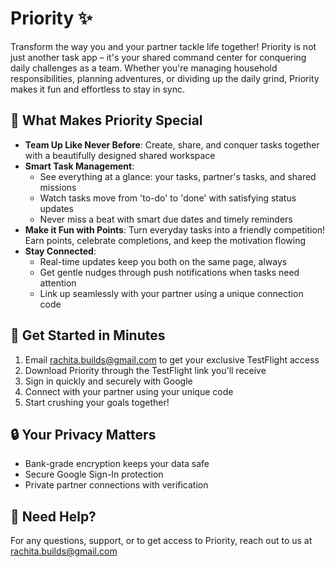 # Priority ✨

Transform the way you and your partner tackle life together! Priority is not just another task app – it's your shared command center for conquering daily challenges as a team. Whether you're managing household responsibilities, planning adventures, or dividing up the daily grind, Priority makes it fun and effortless to stay in sync.

## 🌟 What Makes Priority Special

- **Team Up Like Never Before**: Create, share, and conquer tasks together with a beautifully designed shared workspace
- **Smart Task Management**: 
  - See everything at a glance: your tasks, partner's tasks, and shared missions
  - Watch tasks move from 'to-do' to 'done' with satisfying status updates
  - Never miss a beat with smart due dates and timely reminders
- **Make it Fun with Points**: Turn everyday tasks into a friendly competition! Earn points, celebrate completions, and keep the motivation flowing
- **Stay Connected**: 
  - Real-time updates keep you both on the same page, always
  - Get gentle nudges through push notifications when tasks need attention
  - Link up seamlessly with your partner using a unique connection code

## 🚀 Get Started in Minutes

1. Email rachita.builds@gmail.com to get your exclusive TestFlight access
2. Download Priority through the TestFlight link you'll receive
3. Sign in quickly and securely with Google
4. Connect with your partner using your unique code
5. Start crushing your goals together!

## 🔒 Your Privacy Matters

- Bank-grade encryption keeps your data safe
- Secure Google Sign-In protection
- Private partner connections with verification

## 💬 Need Help?

For any questions, support, or to get access to Priority, reach out to us at rachita.builds@gmail.com
